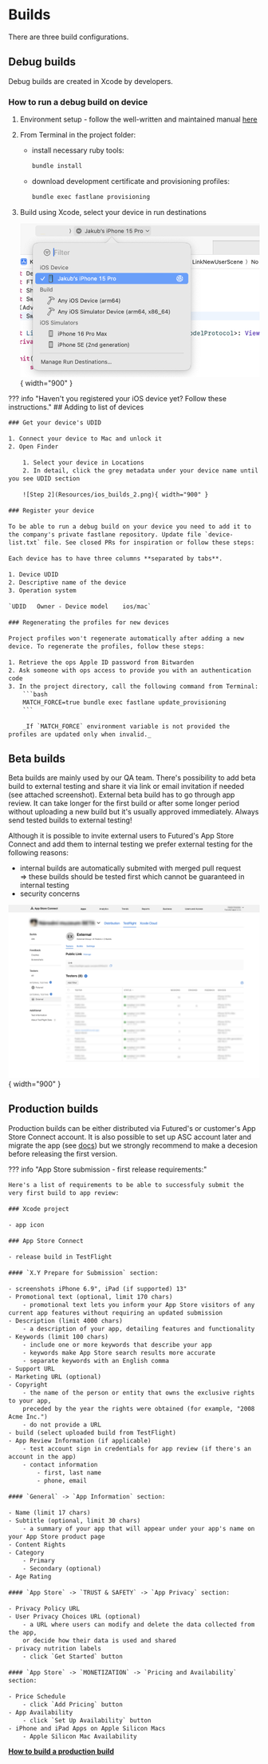 # Builds

There are three build configurations.
    
## Debug builds

Debug builds are created in Xcode by developers.

### How to run a debug build on device

1. Environment setup - follow the well-written and maintained manual [here](https://www.moncefbelyamani.com/how-to-install-xcode-homebrew-git-rvm-ruby-on-mac/)

2. From Terminal in the project folder:

    - install necessary ruby tools:
        ```bash
        bundle install
        ```

    - download development certificate and provisioning profiles:
        ```bash
        bundle exec fastlane provisioning
        ```

3. Build using Xcode, select your device in run destinations

    ![Step 1](Resources/ios_builds_1.png){ width="900" }

??? info "Haven't you registered your iOS device yet? Follow these instructions."
    ## Adding to list of devices
    
    ### Get your device's UDID
    
    1. Connect your device to Mac and unlock it
    2. Open Finder
    
        1. Select your device in Locations
        2. In detail, click the grey metadata under your device name until you see UDID section
        
        ![Step 2](Resources/ios_builds_2.png){ width="900" }
    
    ### Register your device
    
    To be able to run a debug build on your device you need to add it to the company's private fastlane repository. Update file `device-list.txt` file. See closed PRs for inspiration or follow these steps:

    Each device has to have three columns **separated by tabs**.

    1. Device UDID
    2. Descriptive name of the device
    3. Operation system

    `UDID	Owner - Device model	ios/mac`

    ### Regenerating the profiles for new devices

    Project profiles won't regenerate automatically after adding a new device. To regenerate the profiles, follow these steps:

    1. Retrieve the ops Apple ID password from Bitwarden
    2. Ask someone with ops access to provide you with an authentication code
    3. In the project directory, call the following command from Terminal:
        ```bash
        MATCH_FORCE=true bundle exec fastlane update_provisioning
        ```

        _If `MATCH_FORCE` environment variable is not provided the profiles are updated only when invalid._

## Beta builds

Beta builds are mainly used by our QA team. There's possibility to add beta build to external testing and share it via link or email invitation if needed (see attached screenshot). External beta build has to go through app review. It can take longer for the first build or after some longer period without uploading a new build but it's usually approved immediately. Always send tested builds to external testing!

Although it is possible to invite external users to Futured's App Store Connect and add them to internal testing we prefer external testing for the following reasons:

- internal builds are automatically submited with merged pull request => these builds should be tested first which cannot be guaranteed in internal testing
- security concerns

![Step 4](Resources/ios_builds_3.png){ width="900" }

## Production builds

Production builds can be either distributed via Futured's or customer's App Store Connect account. It is also possible to set up ASC account later and migrate the app (see [docs](https://developer.apple.com/help/app-store-connect/transfer-an-app/overview-of-app-transfer/)) but we strongly recommend to make a decesion before releasing the first version.

??? info "App Store submission - first release requirements:"

    Here's a list of requirements to be able to successfuly submit the very first build to app review:
    
    ### Xcode project

    - app icon
    
    ### App Store Connect
    
    - release build in TestFlight
    
    #### `X.Y Prepare for Submission` section:
    
    - screenshots iPhone 6.9", iPad (if supported) 13"
    - Promotional text (optional, limit 170 chars)
        - promotional text lets you inform your App Store visitors of any current app features without requiring an updated submission
    - Description (limit 4000 chars)
        - a description of your app, detailing features and functionality
    - Keywords (limit 100 chars)
        - include one or more keywords that describe your app
        - keywords make App Store search results more accurate
        - separate keywords with an English comma
    - Support URL
    - Marketing URL (optional)
    - Copyright
        - the name of the person or entity that owns the exclusive rights to your app, 
        preceded by the year the rights were obtained (for example, "2008 Acme Inc.")
        - do not provide a URL
    - build (select uploaded build from TestFlight)
    - App Review Information (if applicable)
        - test account sign in credentials for app review (if there's an account in the app)
        - contact information
            - first, last name
            - phone, email
    
    #### `General` -> `App Information` section:
    
    - Name (limit 17 chars)
    - Subtitle (optional, limit 30 chars)
        - a summary of your app that will appear under your app's name on your App Store product page
    - Content Rights
    - Category
        - Primary
        - Secondary (optional)
    - Age Rating
    
    #### `App Store` -> `TRUST & SAFETY` -> `App Privacy` section:
    
    - Privacy Policy URL
    - User Privacy Choices URL (optional)
        - a URL where users can modify and delete the data collected from the app, 
        or decide how their data is used and shared
    - privacy nutrition labels
        - click `Get Started` button
        
    #### `App Store` -> `MONETIZATION` -> `Pricing and Availability` section:
    
    - Price Schedule
        - click `Add Pricing` button
    - App Availability
        - click `Set Up Availability` button
    - iPhone and iPad Apps on Apple Silicon Macs
        - Apple Silicon Mac Availability

[**How to build a production build**](ios_release.md/#source-control-steps-to-release)
